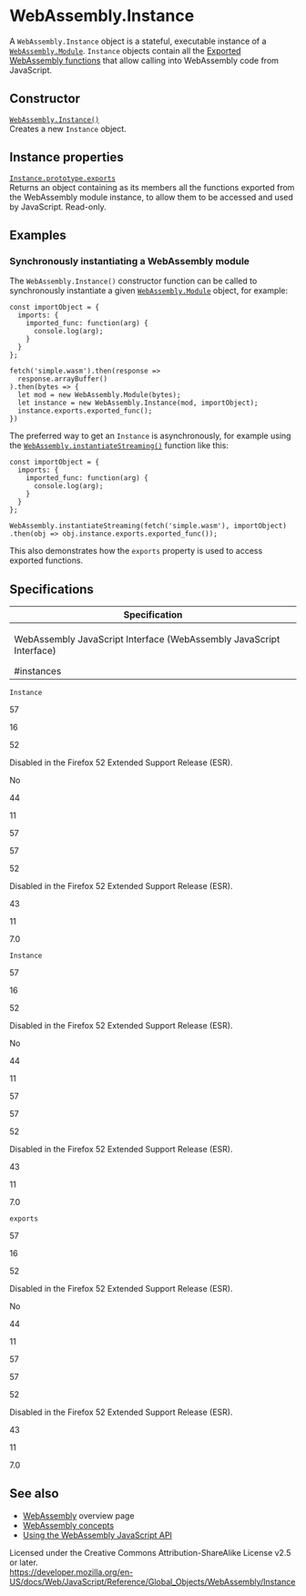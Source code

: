 WebAssembly.Instance
====================

A `WebAssembly.Instance` object is a stateful, executable instance of a [`WebAssembly.Module`](module). `Instance` objects contain all the [Exported WebAssembly functions](https://developer.mozilla.org/en-US/docs/WebAssembly/Exported_functions) that allow calling into WebAssembly code from JavaScript.

Constructor
-----------

[`WebAssembly.Instance()`](instance/instance)  
Creates a new `Instance` object.

Instance properties
-------------------

[`Instance.prototype.exports`](instance/exports)  
Returns an object containing as its members all the functions exported from the WebAssembly module instance, to allow them to be accessed and used by JavaScript. Read-only.

Examples
--------

### Synchronously instantiating a WebAssembly module

The `WebAssembly.Instance()` constructor function can be called to synchronously instantiate a given [`WebAssembly.Module`](module) object, for example:

    const importObject = {
      imports: {
        imported_func: function(arg) {
          console.log(arg);
        }
      }
    };

    fetch('simple.wasm').then(response =>
      response.arrayBuffer()
    ).then(bytes => {
      let mod = new WebAssembly.Module(bytes);
      let instance = new WebAssembly.Instance(mod, importObject);
      instance.exports.exported_func();
    })

The preferred way to get an `Instance` is asynchronously, for example using the [`WebAssembly.instantiateStreaming()`](instantiatestreaming) function like this:

    const importObject = {
      imports: {
        imported_func: function(arg) {
          console.log(arg);
        }
      }
    };

    WebAssembly.instantiateStreaming(fetch('simple.wasm'), importObject)
    .then(obj => obj.instance.exports.exported_func());

This also demonstrates how the `exports` property is used to access exported functions.

Specifications
--------------

<table><colgroup><col style="width: 100%" /></colgroup><thead><tr class="header"><th>Specification</th></tr></thead><tbody><tr class="odd"><td><p>WebAssembly JavaScript Interface (WebAssembly JavaScript Interface)<br />
</p><span class="small">#instances</span></td></tr></tbody></table>

`Instance`

57

16

52

Disabled in the Firefox 52 Extended Support Release (ESR).

No

44

11

57

57

52

Disabled in the Firefox 52 Extended Support Release (ESR).

43

11

7.0

`Instance`

57

16

52

Disabled in the Firefox 52 Extended Support Release (ESR).

No

44

11

57

57

52

Disabled in the Firefox 52 Extended Support Release (ESR).

43

11

7.0

`exports`

57

16

52

Disabled in the Firefox 52 Extended Support Release (ESR).

No

44

11

57

57

52

Disabled in the Firefox 52 Extended Support Release (ESR).

43

11

7.0

See also
--------

-   [WebAssembly](https://developer.mozilla.org/en-US/docs/WebAssembly) overview page
-   [WebAssembly concepts](https://developer.mozilla.org/en-US/docs/WebAssembly/Concepts)
-   [Using the WebAssembly JavaScript API](https://developer.mozilla.org/en-US/docs/WebAssembly/Using_the_JavaScript_API)

Licensed under the Creative Commons Attribution-ShareAlike License v2.5 or later.  
<a href="https://developer.mozilla.org/en-US/docs/Web/JavaScript/Reference/Global_Objects/WebAssembly/Instance" class="_attribution-link">https://developer.mozilla.org/en-US/docs/Web/JavaScript/Reference/Global_Objects/WebAssembly/Instance</a>
